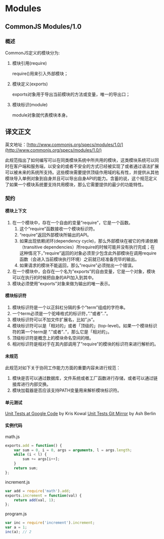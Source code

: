 # Modules

## CommonJS Modules/1.0

### 概述

CommonJS定义的模块分为:

1. 模块引用\(require\)

   require\(\)用来引入外部模块；

2. 模块定义\(exports\)

   exports对象用于导出当前模块的方法或变量，唯一的导出口；

3. 模块标识\(module\)

   module对象就代表模块本身。

## 译文正文

英文地址：[http://www.commonjs.org/specs/modules/1.0/](http://www.commonjs.org/specs/modules/1.0/)

此规范指出了如何编写可以在同类模块系统中所共用的模块，这类模块系统可以同时在客户端和服务端，以安全的或者不安全的方式已经被实现了或者通过语法扩展可以被未来的系统所支持。这些模块需要提供顶级作用域的私有性，并提供从其他模块导入单例对象到自身并且可以导出自身API的能力。含蓄的说，这个规范定义了如果一个模块系统要支持共用模块，那么它需要提供的最少的功能特性。

### 契约

#### 模块上下文

1. 在一个模块中，存在一个自由的变量”require”，它是一个函数。
   1. 这个“require”函数接收一个模块标识符。
   2. “require”返回外部模块所输出的API。
   3. 如果出现依赖闭环\(dependency cycle\)，那么外部模块在被它的传递依赖（transitive dependencies）所require的时候可能并没有执行完成；在这种情况下，”require”返回的对象必须至少包含此外部模块在调用require函数（会进入当前模块执行环境）之前就已经准备完毕的输出。
   4. 如果请求的模块不能返回，那么”require”必须抛出一个错误。
2. 在一个模块中，会存在一个名为”exports”的自由变量，它是一个对象，模块可以在执行的时候把自身的API加入到其中。
3. 模块必须使用”exports”对象来做为输出的唯一表示。

#### 模块标识符

1. 模块标识符是一个以正斜杠分隔的多个”term”组成的字符串。
2. 一个term必须是一个驼峰格式的标识符，”.”或者”..”。
3. 模块标识符可以不加文件扩展名，比如”.js”。
4. 模块标识符可以是「相对的」或者「顶级的」\(top-level\)。如果一个模块标识符的第一个term是 “.”或者”..”，那么它是「相对的」。
5. 顶级标识符是概念上的模块命名空间的根。
6. 相对标识符是相对于在其内部调用了”require”的模块的标识符来进行解析的。

#### 未规范

此规范对如下关于协同工作能力方面的重要内容未进行规范：

1. 模块是否可以通过数据库，文件系统或者工厂函数进行存储，或者可以通过链接库进行内部交换。
2. 模块加载器是否应该支持PATH变量用来解析模块标识符。

#### 单元测试

[Unit Tests at Google Code](http://code.google.com/p/interoperablejs/) by Kris Kowal [Unit Tests Git Mirror](http://github.com/ashb/interoperablejs/tree/master) by Ash Berlin

#### 实例代码

math.js

```javascript
exports.add = function() {
    var sum = 0, i = 0, args = arguments, l = args.length;
    while (i < l) {
        sum += args[i++];
    }
    return sum;
};
```

increment.js

```javascript
var add = require('math').add;
exports.increment = function(val) {
    return add(val, 1);
};
```

program.js

```javascript
var inc = require('increment').increment;
var a = 1;
inc(a); // 2
```


